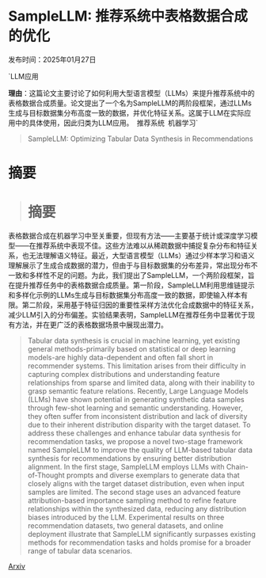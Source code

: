 # SampleLLM: 推荐系统中表格数据合成的优化

发布时间：2025年01月27日

`LLM应用

**理由**：这篇论文主要讨论了如何利用大型语言模型（LLMs）来提升推荐系统中的表格数据合成质量。论文提出了一个名为SampleLLM的两阶段框架，通过LLMs生成与目标数据集分布高度一致的数据，并优化特征关系。这属于LLM在实际应用中的具体使用，因此归类为LLM应用。` `推荐系统` `机器学习`

> SampleLLM: Optimizing Tabular Data Synthesis in Recommendations

# 摘要

> # 摘要
表格数据合成在机器学习中至关重要，但现有方法——主要基于统计或深度学习模型——在推荐系统中表现不佳。这些方法难以从稀疏数据中捕捉复杂分布和特征关系，也无法理解语义特征。最近，大型语言模型（LLMs）通过少样本学习和语义理解展示了生成合成数据的潜力，但由于与目标数据集的分布差异，常出现分布不一致和多样性不足的问题。为此，我们提出了SampleLLM，一个两阶段框架，旨在提升推荐任务中的表格数据合成质量。第一阶段，SampleLLM利用思维链提示和多样化示例的LLMs生成与目标数据集分布高度一致的数据，即使输入样本有限。第二阶段，采用基于特征归因的重要性采样方法优化合成数据中的特征关系，减少LLM引入的分布偏差。实验结果表明，SampleLLM在推荐任务中显著优于现有方法，并在更广泛的表格数据场景中展现出潜力。

> Tabular data synthesis is crucial in machine learning, yet existing general methods-primarily based on statistical or deep learning models-are highly data-dependent and often fall short in recommender systems. This limitation arises from their difficulty in capturing complex distributions and understanding feature relationships from sparse and limited data, along with their inability to grasp semantic feature relations. Recently, Large Language Models (LLMs) have shown potential in generating synthetic data samples through few-shot learning and semantic understanding. However, they often suffer from inconsistent distribution and lack of diversity due to their inherent distribution disparity with the target dataset. To address these challenges and enhance tabular data synthesis for recommendation tasks, we propose a novel two-stage framework named SampleLLM to improve the quality of LLM-based tabular data synthesis for recommendations by ensuring better distribution alignment. In the first stage, SampleLLM employs LLMs with Chain-of-Thought prompts and diverse exemplars to generate data that closely aligns with the target dataset distribution, even when input samples are limited. The second stage uses an advanced feature attribution-based importance sampling method to refine feature relationships within the synthesized data, reducing any distribution biases introduced by the LLM. Experimental results on three recommendation datasets, two general datasets, and online deployment illustrate that SampleLLM significantly surpasses existing methods for recommendation tasks and holds promise for a broader range of tabular data scenarios.

[Arxiv](https://arxiv.org/abs/2501.16125)